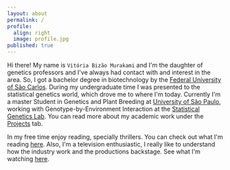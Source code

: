 ```yaml
---
layout: about
permalink: /
profile:
  align: right
  image: profile.jpg
published: true
---
```


Hi there! My name is `Vitória Bizão Murakami` and I'm the daughter of genetics professors and I've always had contact with and interest in the area. So, I got a bachelor degree in biotechnology by the [Federal University of São Carlos](https://www.araras.ufscar.br/). During my undergraduate time I was presented to the statistical genetics world, which drove me to where I'm today. Currently I'm a master Student in Genetics and Plant Breeding at [University of São Paulo](https://www.esalq.usp.br/), working with Genotype-by-Environment Interaction at the [Statistical Genetics Lab](https://statgen-esalq.github.io/). You can read more about my academic work under the [Projects](../projects/) tab.

In my free time enjoy reading, specially thrillers. You can check out what I'm reading [here](https://www.skoob.com.br/perfil/vitoriabizao). Also, I'm a television enthusiastic, I really like to understand how the industry work and the productions backstage. See what I'm watching [here](https://tvtime.com/r/2wvUP).